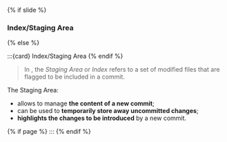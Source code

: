 {% if slide %}
### <i class="far fa-rectangle-list"></i> Index/Staging Area
{% else %}

:::{card} <i class="far fa-rectangle-list"></i>  Index/Staging Area
{% endif %}

> In <i class="fab fa-git"></i>, the _Staging Area_ or _Index_ refers to a set of modified files that are flagged to be included in a commit.

The Staging Area:

- allows to manage **the content of a new commit**;
- can be used to **temporarily store away uncommitted changes**;
- **highlights the changes to be introduced** by a new commit.

{% if page %}
:::
{% endif %}
